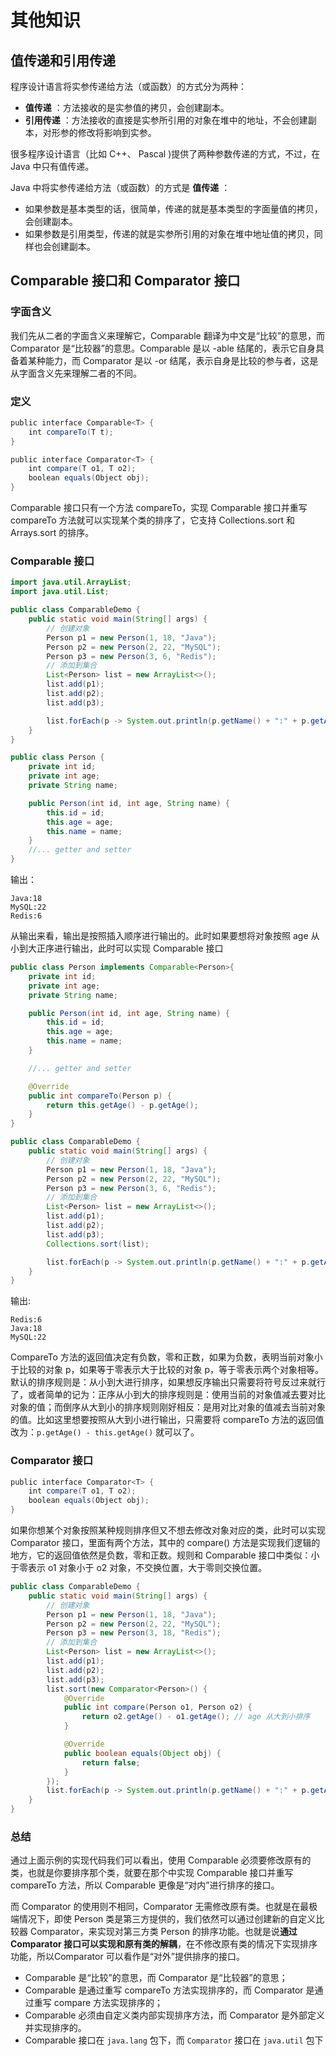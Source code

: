# 其他知识

## 值传递和引用传递

程序设计语言将实参传递给方法（或函数）的方式分为两种：

- **值传递** ：方法接收的是实参值的拷贝，会创建副本。
- **引用传递** ：方法接收的直接是实参所引用的对象在堆中的地址，不会创建副本，对形参的修改将影响到实参。

很多程序设计语言（比如 C++、 Pascal )提供了两种参数传递的方式，不过，在 Java 中只有值传递。

Java 中将实参传递给方法（或函数）的方式是 **值传递** ：

- 如果参数是基本类型的话，很简单，传递的就是基本类型的字面量值的拷贝，会创建副本。
- 如果参数是引用类型，传递的就是实参所引用的对象在堆中地址值的拷贝，同样也会创建副本。

## Comparable 接口和 Comparator 接口

### 字面含义

我们先从二者的字面含义来理解它，Comparable 翻译为中文是“比较”的意思，而 Comparator 是“比较器”的意思。Comparable 是以 -able 结尾的，表示它自身具备着某种能力，而 Comparator 是以 -or 结尾，表示自身是比较的参与者，这是从字面含义先来理解二者的不同。

### 定义

```java
public interface Comparable<T> {
    int compareTo(T t);
}

public interface Comparator<T> {
    int compare(T o1, T o2);
    boolean equals(Object obj);
}
```

Comparable 接口只有一个方法 compareTo，实现 Comparable 接口并重写 compareTo 方法就可以实现某个类的排序了，它支持 Collections.sort 和 Arrays.sort 的排序。

### Comparable 接口

```java
import java.util.ArrayList;
import java.util.List;

public class ComparableDemo {
    public static void main(String[] args) {
        // 创建对象
        Person p1 = new Person(1, 18, "Java");
        Person p2 = new Person(2, 22, "MySQL");
        Person p3 = new Person(3, 6, "Redis");
        // 添加到集合
        List<Person> list = new ArrayList<>();
        list.add(p1);
        list.add(p2);
        list.add(p3);

        list.forEach(p -> System.out.println(p.getName() + ":" + p.getAge()));
    }
}

public class Person {
    private int id;
    private int age;
    private String name;

    public Person(int id, int age, String name) {
        this.id = id;
        this.age = age;
        this.name = name;
    }
    //... getter and setter
}
```

输出：

```text
Java:18
MySQL:22
Redis:6
```

从输出来看，输出是按照插入顺序进行输出的。此时如果要想将对象按照 age 从小到大正序进行输出，此时可以实现 Comparable 接口

```java
public class Person implements Comparable<Person>{
    private int id;
    private int age;
    private String name;

    public Person(int id, int age, String name) {
        this.id = id;
        this.age = age;
        this.name = name;
    }

    //... getter and setter

    @Override
    public int compareTo(Person p) {
        return this.getAge() - p.getAge();
    }
}

public class ComparableDemo {
    public static void main(String[] args) {
        // 创建对象
        Person p1 = new Person(1, 18, "Java");
        Person p2 = new Person(2, 22, "MySQL");
        Person p3 = new Person(3, 6, "Redis");
        // 添加到集合
        List<Person> list = new ArrayList<>();
        list.add(p1);
        list.add(p2);
        list.add(p3);
        Collections.sort(list);

        list.forEach(p -> System.out.println(p.getName() + ":" + p.getAge()));
    }
}
```

输出:

```text
Redis:6
Java:18
MySQL:22
```

CompareTo 方法的返回值决定有负数，零和正数，如果为负数，表明当前对象小于比较的对象 p，如果等于零表示大于比较的对象 p，等于零表示两个对象相等。默认的排序规则是：从小到大进行排序，如果想反序输出只需要将符号反过来就行了，或者简单的记为：正序从小到大的排序规则是：使用当前的对象值减去要对比对象的值；而倒序从大到小的排序规则刚好相反：是用对比对象的值减去当前对象的值。比如这里想要按照从大到小进行输出，只需要将 compareTo 方法的返回值改为：`p.getAge() - this.getAge()` 就可以了。 

### Comparator 接口

```java
public interface Comparator<T> {
    int compare(T o1, T o2);
    boolean equals(Object obj);
}
```

如果你想某个对象按照某种规则排序但又不想去修改对象对应的类，此时可以实现 Comparator 接口，里面有两个方法，其中的 compare() 方法是实现我们逻辑的地方，它的返回值依然是负数，零和正数。规则和 Comparable 接口中类似：小于零表示 o1 对象小于 o2 对象，不交换位置，大于零则交换位置。

```JAVA
public class ComparableDemo {
    public static void main(String[] args) {
        // 创建对象
        Person p1 = new Person(1, 18, "Java");
        Person p2 = new Person(2, 22, "MySQL");
        Person p3 = new Person(3, 18, "Redis");
        // 添加到集合
        List<Person> list = new ArrayList<>();
        list.add(p1);
        list.add(p2);
        list.add(p3);
        list.sort(new Comparator<Person>() {
            @Override
            public int compare(Person o1, Person o2) {
                return o2.getAge() - o1.getAge(); // age 从大到小排序
            }

            @Override
            public boolean equals(Object obj) {
                return false;
            }
        });
        list.forEach(p -> System.out.println(p.getName() + ":" + p.getAge()));
    }
}
```

### 总结

通过上面示例的实现代码我们可以看出，使用 Comparable 必须要修改原有的类，也就是你要排序那个类，就要在那个中实现 Comparable 接口并重写 compareTo 方法，所以 Comparable 更像是“对内”进行排序的接口。 

而 Comparator 的使用则不相同，Comparator 无需修改原有类。也就是在最极端情况下，即使 Person 类是第三方提供的，我们依然可以通过创建新的自定义比较器 Comparator，来实现对第三方类 Person 的排序功能。也就是说**通过 Comparator 接口可以实现和原有类的解耦**，在不修改原有类的情况下实现排序功能，所以Comparator 可以看作是“对外”提供排序的接口。

- Comparable 是“比较”的意思，而 Comparator 是“比较器”的意思；
- Comparable 是通过重写 compareTo 方法实现排序的，而 Comparator 是通过重写 compare 方法实现排序的；
- Comparable 必须由自定义类内部实现排序方法，而 Comparator 是外部定义并实现排序的。
- Comparable 接口在 `java.lang` 包下，而 `Comparator` 接口在 `java.util` 包下
